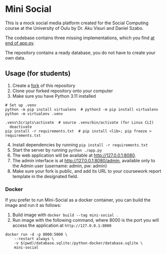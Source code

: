 # Mini Social

This is a mock social media platform created for the Social Computing course at the University of Oulu by Dr. Aku Visuri and Daniel Szabo.

The codebase contains three missing implementations, which you find [at end of app.py](https://github.com/Crowd-Computing-Oulu/mini_social_exercise/blob/44117e36e609b52c3452226797a0fd3fb5ff5258/app.py#L886).

The repository contains a ready database, you do not have to create your own data.

## Usage (for students)

1. Create a [fork](https://docs.github.com/en/pull-requests/collaborating-with-pull-requests/working-with-forks/fork-a-repo) of this repository
2. Clone your forked repository onto your computer
3. Make sure you have Python 3.11 installed

```shell
# Set up .venv
python -m pip install virtualenv  # python3 -m pip install virtualenv
python -m virtualenv .venv

.venv\Scripts\activate  # source .venv/bin/activate (for Linux CLI)
  deactivate
pip install -r requirements.txt  # pip install <lib>; pip freeze > requirements.txt
```

4. Install dependencies by running `pip install -r requirements.txt`
5. Start the server by running `python ./app.py`
6. The web application will be available at http://127.0.0.1:8080.
7. The admin interface is at http://127.0.0.1:8080/admin, available only to the Admin user (username: admin, pw: admin)
8. Make sure your fork is public, and add its URL to your coursework report template in the designated field.

### Docker

If you prefer to run Mini-Social as a docker container, you can build the image and run it as follows:

1. Build image with `docker build --tag mini-social .`
2. Run image with the following command, where 8000 is the port you will access the application at `http://127.0.0.1:8000`

```
docker run -d -p 8000:5000 \
    --restart always \
    -v $(pwd)/database.sqlite:/python-docker/database.sqlite \
    mini-social
```
